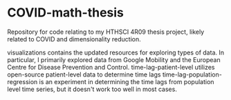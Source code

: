 # COVID-math-thesis
Repository for code relating to my HTHSCI 4R09 thesis project, likely related to COVID and dimensionality reduction.

visualizations contains the updated resources for exploring types of data. In particular, I primarily explored data from Google Mobility and the European Centre for Disease Prevention and Control.
time-lag-patient-level utilizes open-source patient-level data to determine time lags
time-lag-population-regression is an experiment in determining the time lags from population level time series, but it doesn't work too well in most cases.
